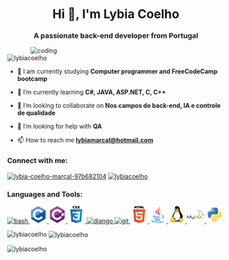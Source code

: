 <h1 align="center">Hi 👋, I'm Lybia Coelho</h1>
<h3 align="center">A passionate back-end developer from Portugal</h3>
<img align="right" alt="coding" width="450" src="https://i.gifer.com/origin/bc/bca56ffe4a6e2910237482982aa856fe_w200.gif">


<p align="left"> <img src="https://komarev.com/ghpvc/?username=lybiacoelho&label=Profile%20views&color=0e75b6&style=flat" alt="lybiacoelho" /> </p>

- 🔭 I am currently studying **Computer programmer and FreeCodeCamp bootcamp**

- 🌱 I’m currently learning **C#, JAVA, ASP.NET, C, C++**

- 👯 I’m looking to collaborate on **Nos campos de back-end, IA e controle de qualidade**

- 🤝 I’m looking for help with **QA**

- 📫 How to reach me **lybiamarcal@hotmail.com**

<h3 align="left">Connect with me:</h3>
<p align="left">
<a href="https://linkedin.com/in/lybia-coelho-marçal-97b682104" target="blank"><img align="center" src="https://raw.githubusercontent.com/rahuldkjain/github-profile-readme-generator/master/src/images/icons/Social/linked-in-alt.svg" alt="lybia-coelho-marçal-97b682104" height="30" width="40" /></a>
<a href="https://instagram.com/lybiacoelho" target="blank"><img align="center" src="https://raw.githubusercontent.com/rahuldkjain/github-profile-readme-generator/master/src/images/icons/Social/instagram.svg" alt="lybiacoelho" height="30" width="40" /></a>
</p>

<h3 align="left">Languages and Tools:</h3>
<p align="left"> <a href="https://www.gnu.org/software/bash/" target="_blank" rel="noreferrer"> <img src="https://www.vectorlogo.zone/logos/gnu_bash/gnu_bash-icon.svg" alt="bash" width="40" height="40"/> </a> <a href="https://www.cprogramming.com/" target="_blank" rel="noreferrer"> <img src="https://raw.githubusercontent.com/devicons/devicon/master/icons/c/c-original.svg" alt="c" width="40" height="40"/> </a> <a href="https://www.w3schools.com/cs/" target="_blank" rel="noreferrer"> <img src="https://raw.githubusercontent.com/devicons/devicon/master/icons/csharp/csharp-original.svg" alt="csharp" width="40" height="40"/> </a> <a href="https://www.w3schools.com/css/" target="_blank" rel="noreferrer"> <img src="https://raw.githubusercontent.com/devicons/devicon/master/icons/css3/css3-original-wordmark.svg" alt="css3" width="40" height="40"/> </a> <a href="https://www.djangoproject.com/" target="_blank" rel="noreferrer"> <img src="https://cdn.worldvectorlogo.com/logos/django.svg" alt="django" width="40" height="40"/> </a> <a href="https://git-scm.com/" target="_blank" rel="noreferrer"> <img src="https://www.vectorlogo.zone/logos/git-scm/git-scm-icon.svg" alt="git" width="40" height="40"/> </a> <a href="https://www.w3.org/html/" target="_blank" rel="noreferrer"> <img src="https://raw.githubusercontent.com/devicons/devicon/master/icons/html5/html5-original-wordmark.svg" alt="html5" width="40" height="40"/> </a> <a href="https://www.java.com" target="_blank" rel="noreferrer"> <img src="https://raw.githubusercontent.com/devicons/devicon/master/icons/java/java-original.svg" alt="java" width="40" height="40"/> </a> <a href="https://www.linux.org/" target="_blank" rel="noreferrer"> <img src="https://raw.githubusercontent.com/devicons/devicon/master/icons/linux/linux-original.svg" alt="linux" width="40" height="40"/> </a> <a href="https://www.mysql.com/" target="_blank" rel="noreferrer"> <img src="https://raw.githubusercontent.com/devicons/devicon/master/icons/mysql/mysql-original-wordmark.svg" alt="mysql" width="40" height="40"/> </a> <a href="https://www.python.org" target="_blank" rel="noreferrer"> <img src="https://raw.githubusercontent.com/devicons/devicon/master/icons/python/python-original.svg" alt="python" width="40" height="40"/> </a> </p>

<p><img align="left" src="https://github-readme-stats.vercel.app/api/top-langs?username=lybiacoelho&show_icons=true&locale=en&layout=compact" alt="lybiacoelho" /></p>

<p>&nbsp;<img align="center" src="https://github-readme-stats.vercel.app/api?username=lybiacoelho&show_icons=true&locale=en" alt="lybiacoelho" /></p>

<p><img align="center" src="https://github-readme-streak-stats.herokuapp.com/?user=lybiacoelho&" alt="lybiacoelho" /></p>

